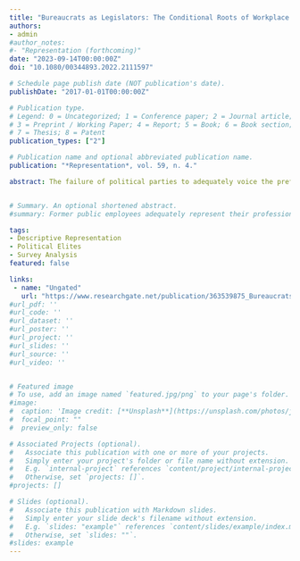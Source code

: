 ```yaml
---
title: "Bureaucrats as Legislators: The Conditional Roots of Workplace Descriptive Representation"
authors:
- admin
#author_notes:
#- "Representation (forthcoming)"
date: "2023-09-14T00:00:00Z"
doi: "10.1080/00344893.2022.2111597"

# Schedule page publish date (NOT publication's date).
publishDate: "2017-01-01T00:00:00Z"

# Publication type.
# Legend: 0 = Uncategorized; 1 = Conference paper; 2 = Journal article;
# 3 = Preprint / Working Paper; 4 = Report; 5 = Book; 6 = Book section;
# 7 = Thesis; 8 = Patent
publication_types: ["2"]

# Publication name and optional abbreviated publication name.
publication: "*Representation*, vol. 59, n. 4."

abstract: The failure of political parties to adequately voice the preferences of their constituents leads voters to look for alternative heuristics when selecting their favourite candidates. Descriptive representation is one of them. Yet, most scholars focus only on the social characteristics of representatives. Is it also possible to talk about a workplace descriptive representation? In this paper, I rely on a longitudinal survey conducted with 2,527 legislators from 18 Latin American countries to assess whether the preferences of those representatives with a background in the public service differ from those held by other congressmen. The results show that former public employees adequately represent their professional group only when they self-place in the left or highly identify with the civil service. Yet, when they do not, their preference for the maximisation of the state’s budget and power is even lower than that of rightist legislators who have never worked for government.


# Summary. An optional shortened abstract.
#summary: Former public employees adequately represent their professional group only when they self-place in the left or highly identify with the civil service. Yet, when they do not, their preference for the maximisation of the state’s budget and power is even lower than that of rightist legislators who have never worked for government.

tags:
- Descriptive Representation
- Political Elites
- Survey Analysis
featured: false

links:
 - name: "Ungated"
   url: "https://www.researchgate.net/publication/363539875_Bureaucrats_as_Legislators_The_Conditional_Roots_of_Workplace_Descriptive_Representation"
#url_pdf: ''
#url_code: ''
#url_dataset: ''
#url_poster: ''
#url_project: ''
#url_slides: ''
#url_source: ''
#url_video: ''


# Featured image
# To use, add an image named `featured.jpg/png` to your page's folder. 
#image:
#  caption: 'Image credit: [**Unsplash**](https://unsplash.com/photos/jdD8gXaTZsc)'
#  focal_point: ""
#  preview_only: false

# Associated Projects (optional).
#   Associate this publication with one or more of your projects.
#   Simply enter your project's folder or file name without extension.
#   E.g. `internal-project` references `content/project/internal-project/index.md`.
#   Otherwise, set `projects: []`.
#projects: []

# Slides (optional).
#   Associate this publication with Markdown slides.
#   Simply enter your slide deck's filename without extension.
#   E.g. `slides: "example"` references `content/slides/example/index.md`.
#   Otherwise, set `slides: ""`.
#slides: example
---
```


